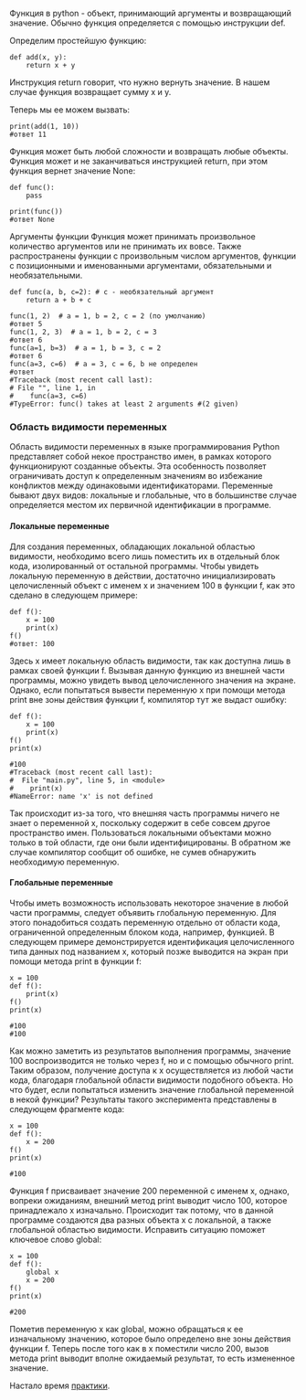 Функция в python - объект, принимающий аргументы и возвращающий значение. Обычно функция определяется с помощью инструкции def.

Определим простейшую функцию:
```
def add(x, y):
	return x + y
```
Инструкция return говорит, что нужно вернуть значение. В нашем случае функция возвращает сумму x и y.

Теперь мы ее можем вызвать:
```
print(add(1, 10))
#ответ 11
```
Функция может быть любой сложности и возвращать любые объекты. Функция может и не заканчиваться инструкцией return, при этом функция вернет значение None:
```
def func():
	pass

print(func())
#ответ None
```

Аргументы функции
Функция может принимать произвольное количество аргументов или не принимать их вовсе. Также распространены функции с произвольным числом аргументов, функции с позиционными и именованными аргументами, обязательными и необязательными.

```
def func(a, b, c=2): # c - необязательный аргумент
	return a + b + c
	
func(1, 2)  # a = 1, b = 2, c = 2 (по умолчанию)
#ответ 5
func(1, 2, 3)  # a = 1, b = 2, c = 3
#ответ 6
func(a=1, b=3)  # a = 1, b = 3, c = 2
#ответ 6
func(a=3, c=6)  # a = 3, c = 6, b не определен
#ответ 
#Traceback (most recent call last):
# File "", line 1, in
#    func(a=3, c=6)
#TypeError: func() takes at least 2 arguments #(2 given)
```

### Область видимости переменных
Область видимости переменных в языке программирования Python представляет собой некое пространство имен, в рамках которого функционируют созданные объекты. Эта особенность позволяет ограничивать доступ к определенным значениям во избежание конфликтов между одинаковыми идентификаторами. Переменные бывают двух видов: локальные и глобальные, что в большинстве случае определяется местом их первичной идентификации в программе.

#### Локальные переменные
Для создания переменных, обладающих локальной областью видимости, необходимо всего лишь поместить их в отдельный блок кода, изолированный от остальной программы. Чтобы увидеть локальную переменную в действии, достаточно инициализировать целочисленный объект с именем x и значением 100 в функции f, как это сделано в следующем примере:
```
def f():
    x = 100
    print(x)
f()
#ответ: 100
```
Здесь x имеет локальную область видимости, так как доступна лишь в рамках своей функции f. Вызывая данную функцию из внешней части программы, можно увидеть вывод целочисленного значения на экране. Однако, если попытаться вывести переменную x при помощи метода print вне зоны действия функции f, компилятор тут же выдаст ошибку:
```
def f():
    x = 100
    print(x)
f()
print(x)

#100
#Traceback (most recent call last):
#  File "main.py", line 5, in <module>
#    print(x)
#NameError: name 'x' is not defined
```
Так происходит из-за того, что внешняя часть программы ничего не знает о переменной x, поскольку содержит в себе совсем другое пространство имен. Пользоваться локальными объектами можно только в той области, где они были идентифицированы. В обратном же случае компилятор сообщит об ошибке, не сумев обнаружить необходимую переменную.

#### Глобальные переменные
Чтобы иметь возможность использовать некоторое значение в любой части программы, следует объявить глобальную переменную. Для этого понадобиться создать переменную отдельно от области кода, ограниченной определенным блоком кода, например, функцией. В следующем примере демонстрируется идентификация целочисленного типа данных под названием x, который позже выводится на экран при помощи метода print в функции f:
```
x = 100
def f():
    print(x)
f()
print(x)

#100
#100
```
Как можно заметить из результатов выполнения программы, значение 100 воспроизводится не только через f, но и с помощью обычного print. Таким образом, получение доступа к x осуществляется из любой части кода, благодаря глобальной области видимости подобного объекта. Но что будет, если попытаться изменить значение глобальной переменной в некой функции? Результаты такого эксперимента представлены в следующем фрагменте кода:
```
x = 100
def f():
    x = 200
f()
print(x)

#100
```
Функция f присваивает значение 200 переменной с именем x, однако, вопреки ожиданиям, внешний метод print выводит число 100, которое принадлежало x изначально. Происходит так потому, что в данной программе создаются два разных объекта x с локальной, а также глобальной областью видимости. Исправить ситуацию поможет ключевое слово global:
```
x = 100
def f():
    global x
    x = 200
f()
print(x)

#200
```
Пометив переменную x как global, можно обращаться к ее изначальному значению, которое было определено вне зоны действия функции f. Теперь после того как в x поместили число 200, вызов метода print выводит вполне ожидаемый результат, то есть измененное значение.

Настало время [практики](../../../tasks/p1/t14).